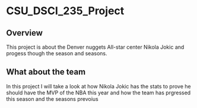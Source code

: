 # CSU_DSCI_235_Project

## Overview 

This project is about the Denver nuggets All-star center Nikola Jokic and progess though the season and seasons.

## What about the team

In this project I will take a look at how Nikola Jokic has the stats to prove he should have the MVP of the NBA this year and how the team has prgressed this season and the seasons prevoius
